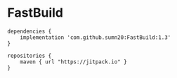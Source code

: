 # FastBuild



```
dependencies {
    implementation 'com.github.sumn20:FastBuild:1.3'
}
```
```
repositories {
    maven { url "https://jitpack.io" }
}
```

